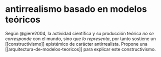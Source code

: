 # antirrealismo basado en modelos teóricos
Según @giere2004, la actividad científica y su producción teórica *no se corresponde* con el mundo, sino que *lo representa*, por tanto sostiene un [[constructivismo]] epistémico de carácter antirrealista. Propone una [[arquitectura-de-modelos-teoricos]] para explicar este constructivismo.

